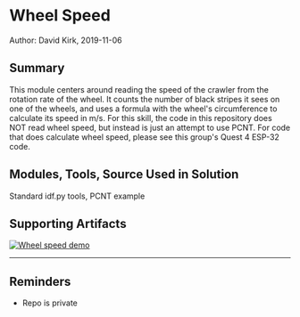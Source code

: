 #  Wheel Speed

Author: David Kirk, 2019-11-06

## Summary
This module centers around reading the speed of the crawler from the rotation rate of the wheel. It counts the number of black stripes it sees on one of the wheels, and uses a formula with the wheel's circumference to calculate its speed in m/s. For this skill, the code in this repository does NOT read wheel speed, but instead is just an attempt to use PCNT. For code that does calculate wheel speed, please see this group's Quest 4 ESP-32 code.

## Modules, Tools, Source Used in Solution
Standard idf.py tools, PCNT example

## Supporting Artifacts
[![Wheel speed demo](http://img.youtube.com/vi/r37YIyY8nII/0.jpg)](http://www.youtube.com/watch?v=r37YIyY8nII "Wheel speed demo")

-----

## Reminders
- Repo is private
